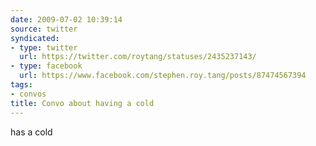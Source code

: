```yaml
---
date: 2009-07-02 10:39:14
source: twitter
syndicated:
- type: twitter
  url: https://twitter.com/roytang/statuses/2435237143/
- type: facebook
  url: https://www.facebook.com/stephen.roy.tang/posts/87474567394
tags:
- convos
title: Convo about having a cold
---
```


has a cold
